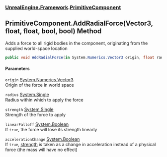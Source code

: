 ### [UnrealEngine.Framework](UnrealEngine_Framework.md 'UnrealEngine.Framework').[PrimitiveComponent](PrimitiveComponent.md 'UnrealEngine.Framework.PrimitiveComponent')
## PrimitiveComponent.AddRadialForce(Vector3, float, float, bool, bool) Method
Adds a force to all rigid bodies in the component, originating from the supplied world-space location  
```csharp
public void AddRadialForce(in System.Numerics.Vector3 origin, float radius, float strength, bool linearFalloff=false, bool accelerationChange=false);
```
#### Parameters
<a name='UnrealEngine_Framework_PrimitiveComponent_AddRadialForce(System_Numerics_Vector3_float_float_bool_bool)_origin'></a>
`origin` [System.Numerics.Vector3](https://docs.microsoft.com/en-us/dotnet/api/System.Numerics.Vector3 'System.Numerics.Vector3')  
Origin of the force in world space
  
<a name='UnrealEngine_Framework_PrimitiveComponent_AddRadialForce(System_Numerics_Vector3_float_float_bool_bool)_radius'></a>
`radius` [System.Single](https://docs.microsoft.com/en-us/dotnet/api/System.Single 'System.Single')  
Radius within which to apply the force
  
<a name='UnrealEngine_Framework_PrimitiveComponent_AddRadialForce(System_Numerics_Vector3_float_float_bool_bool)_strength'></a>
`strength` [System.Single](https://docs.microsoft.com/en-us/dotnet/api/System.Single 'System.Single')  
Strength of the force to apply
  
<a name='UnrealEngine_Framework_PrimitiveComponent_AddRadialForce(System_Numerics_Vector3_float_float_bool_bool)_linearFalloff'></a>
`linearFalloff` [System.Boolean](https://docs.microsoft.com/en-us/dotnet/api/System.Boolean 'System.Boolean')  
If `true`, the force will lose its strength linearly
  
<a name='UnrealEngine_Framework_PrimitiveComponent_AddRadialForce(System_Numerics_Vector3_float_float_bool_bool)_accelerationChange'></a>
`accelerationChange` [System.Boolean](https://docs.microsoft.com/en-us/dotnet/api/System.Boolean 'System.Boolean')  
If `true`, [strength](PrimitiveComponent_AddRadialForce(Vector3_float_float_bool_bool).md#UnrealEngine_Framework_PrimitiveComponent_AddRadialForce(System_Numerics_Vector3_float_float_bool_bool)_strength 'UnrealEngine.Framework.PrimitiveComponent.AddRadialForce(System.Numerics.Vector3, float, float, bool, bool).strength') is taken as a change in acceleration instead of a physical force (the mass will have no effect)
  
